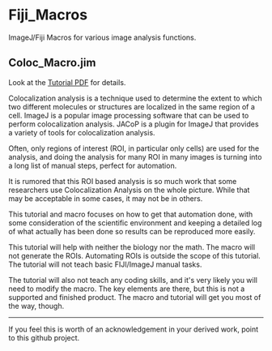 # Fiji_Macros
ImageJ/Fiji Macros for various image analysis functions. 
## Coloc_Macro.jim

Look at the [Tutorial PDF](https://github.com/perrochon/Fiji_Macros/raw/5759d88c5bdabb484606c4cd4e969d8b570e4c8a/ImageJ%20and%20JACoP%20Batch%20ROI%20Colocalization%20Analysis%20Macro%20Tutorial.pdf) for details.

Colocalization analysis is a technique used to determine the extent to which two different molecules or structures are localized in the same region of a cell. ImageJ is a popular image processing software that can be used to perform colocalization analysis. JACoP is a plugin for ImageJ that provides a variety of tools for colocalization analysis.

Often, only regions of interest (ROI, in particular only cells) are used for the analysis, and doing the analysis for many ROI in many images is turning into a long list of manual steps, perfect for automation.

It is rumored that this ROI based analysis is so much work that some researchers use Colocalization Analysis on the whole picture. While that may be acceptable in some cases, it may not be in others.

This tutorial and macro focuses on how to get that automation done, with some consideration of the scientific environment and keeping a detailed log of what actually has been done so results can be reproduced more easily. 

This tutorial will help with neither the biology nor the math. The macro will not generate the ROIs. Automating ROIs is outside the scope of this tutorial.  The tutorial will not teach basic FIJI/ImageJ manual tasks. 

The tutorial will also not teach any coding skills, and it's very likely you will need to modify the macro. The key elements are there, but this is not a supported and finished product. The macro and tutorial will get you most of the way, though.




---
If you feel this is worth of an acknowledgement in your derived work, point to this github project.
